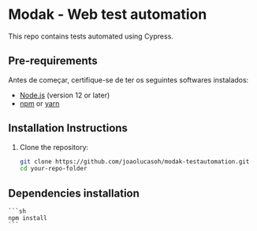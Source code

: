 # Modak - Web test automation

This repo contains tests automated using Cypress.

## Pre-requirements

Antes de começar, certifique-se de ter os seguintes softwares instalados:

- [Node.js](https://nodejs.org/en/) (version 12 or later)
- [npm](https://www.npmjs.com/get-npm) or [yarn](https://yarnpkg.com/)

## Installation Instructions

1. Clone the repository:
   ```sh
   git clone https://github.com/joaolucasoh/modak-testautomation.git
   cd your-repo-folder
   ```

## Dependencies installation
    ```sh
    npm install
    ```
